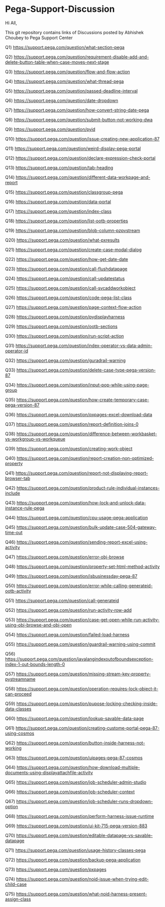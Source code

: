 # Pega-Support-Discussion

Hi All,

This git repository contains links of Discussions posted by Abhishek Choubey to Pega Support Center

Q1) https://support.pega.com/question/what-section-pega

Q2) https://support.pega.com/question/requirement-disable-add-and-delete-button-table-when-case-moves-next-stage

Q3) https://support.pega.com/question/flow-and-flow-action

Q4) https://support.pega.com/question/what-thread-pega

Q5) https://support.pega.com/question/passed-deadline-interval

Q6) https://support.pega.com/question/date-dropdown

Q7) https://support.pega.com/question/how-convert-string-date-pega

Q8) https://support.pega.com/question/submit-button-not-working-dwa

Q9) https://support.pega.com/question/pyid

Q10) https://support.pega.com/question/issue-creating-new-application-87

Q11) https://support.pega.com/question/weird-display-pega-portal

Q12) https://support.pega.com/question/declare-expression-check-portal

Q13) https://support.pega.com/question/tab-heading

Q14) https://support.pega.com/question/different-data-workpage-and-report

Q15) https://support.pega.com/question/classgroup-pega

Q16) https://support.pega.com/question/data-portal

Q17) https://support.pega.com/question/index-class

Q18) https://support.pega.com/question/list-ootb-properties

Q19) https://support.pega.com/question/blob-column-pzpvstream

Q20) https://support.pega.com/question/what-pxresults

Q21) https://support.pega.com/question/create-case-modal-dialog

Q22) https://support.pega.com/question/how-get-date-date

Q23) https://support.pega.com/question/call-flushdatapage

Q24) https://support.pega.com/question/call-updatestatus

Q25) https://support.pega.com/question/call-svcaddworkobject

Q26) https://support.pega.com/question/code-pega-list-class

Q27) https://support.pega.com/question/page-context-flow-action

Q28) https://support.pega.com/question/pydisplayharness

Q29) https://support.pega.com/question/ootb-sections

Q30) https://support.pega.com/question/run-script-action

Q31) https://support.pega.com/question/index-operator-vs-data-admin-operator-id

Q32) https://support.pega.com/question/guradrail-warning

Q33) https://support.pega.com/question/delete-case-type-pega-version-87

Q34) https://support.pega.com/question/input-pop-while-using-page-group

Q35) https://support.pega.com/question/how-create-temporary-case-pega-version-87

Q36) https://support.pega.com/question/pxpages-excel-download-data

Q37) https://support.pega.com/question/report-definition-joins-0

Q38) https://support.pega.com/question/difference-between-workbasket-vs-workgroup-vs-workqueue

Q39) https://support.pega.com/question/creating-work-object

Q40) https://support.pega.com/question/report-creation-non-optimized-property

Q41) https://support.pega.com/question/report-not-displaying-report-browser-tab

Q42) https://support.pega.com/question/product-rule-individual-instances-include

Q43) https://support.pega.com/question/how-lock-and-unlock-data-instance-rule-pega

Q44) https://support.pega.com/question/cpu-usage-pega-application

Q45) https://support.pega.com/question/bulk-update-case-504-gateway-time-out

Q46) https://support.pega.com/question/sending-report-excel-using-activity

Q47) https://support.pega.com/question/error-obj-browse

Q48) https://support.pega.com/question/property-set-html-method-activity

Q49) https://support.pega.com/question/isbusinessday-pega-87

Q50) https://support.pega.com/question/error-while-calling-generateid-ootb-activity

Q51) https://support.pega.com/question/call-generateid

Q52) https://support.pega.com/question/run-activity-row-add

Q53) https://support.pega.com/question/case-get-open-while-run-activity-using-obj-browse-and-obj-open

Q54) https://support.pega.com/question/failed-load-harness

Q55) https://support.pega.com/question/guardrail-warning-using-commit

Q56) https://support.pega.com/question/javalangindexoutofboundsexception-index-1-out-bounds-length-0

Q57) https://support.pega.com/question/missing-stream-key-property-pystreamname

Q58) https://support.pega.com/question/operation-requires-lock-object-it-can-proceed

Q59) https://support.pega.com/question/pupose-locking-checking-inside-data-classes

Q60) https://support.pega.com/question/lookup-savable-data-page

Q61) https://support.pega.com/question/creating-custome-portal-pega-87-using-cosmos

Q62) https://support.pega.com/question/button-inside-harness-not-working

Q63) https://support.pega.com/question/uipages-pega-87-cosmos

Q64) https://support.pega.com/question/how-download-multiple-documents-using-displayattachfile-activity

Q65) https://support.pega.com/question/job-scheduler-admin-studio

Q66) https://support.pega.com/question/job-scheduler-context

Q67) https://support.pega.com/question/job-scheduler-runs-dropdown-option

Q68) https://support.pega.com/question/perform-harness-issue-runtime

Q69) https://support.pega.com/question/ui-kit-715-pega-version-883

Q70) https://support.pega.com/question/editable-datapage-vs-savable-datapage

Q71) https://support.pega.com/question/usage-history-classes-pega

Q72) https://support.pega.com/question/backup-pega-application

Q73) https://support.pega.com/question/pxpages

Q74) https://support.pega.com/question/noid-issue-when-trying-edit-child-case

Q75) https://support.pega.com/question/what-noid-harness-present-assign-class











































































































































